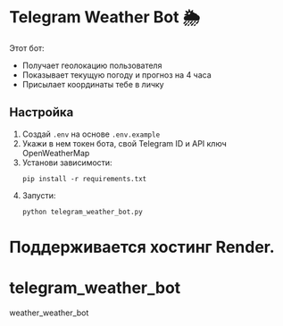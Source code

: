
# Telegram Weather Bot 🌦

Этот бот:
- Получает геолокацию пользователя
- Показывает текущую погоду и прогноз на 4 часа
- Присылает координаты тебе в личку

## Настройка

1. Создай `.env` на основе `.env.example`
2. Укажи в нем токен бота, свой Telegram ID и API ключ OpenWeatherMap
3. Установи зависимости:
   ```
   pip install -r requirements.txt
   ```
4. Запусти:
   ```
   python telegram_weather_bot.py
   ```

Поддерживается хостинг Render.
=======
# telegram_weather_bot
weather_weather_bot


